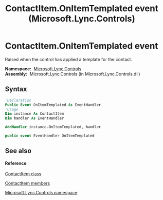 ﻿---
title: ContactItem.OnItemTemplated event (Microsoft.Lync.Controls)
TOCTitle: OnItemTemplated event
ms:assetid: E:Microsoft.Lync.Controls.ContactItem.OnItemTemplated_DI_3_UC_OCS14MrefLyncWPF
ms:mtpsurl: https://msdn.microsoft.com/en-us/library/microsoft.lync.controls.contactitem.onitemtemplated_di_3_uc_ocs14mreflyncwpf(v=office.15)
ms:contentKeyID: 48594969
ms.date: 07/28/2014
mtps_version: v=office.15
f1_keywords:
- Microsoft.Lync.Controls.ContactItem.OnItemTemplated
dev_langs:
- CSharp
- JScript
- VB
- other
---

# ContactItem.OnItemTemplated event

Raised when the control has applied a template for the contact.

**Namespace:**  [Microsoft.Lync.Controls](microsoft-lync-controls-namespace_1.md)  
**Assembly:**  Microsoft.Lync.Controls (in Microsoft.Lync.Controls.dll)

## Syntax

``` vb
'Declaration
Public Event OnItemTemplated As EventHandler
'Usage
Dim instance As ContactItem
Dim handler As EventHandler

AddHandler instance.OnItemTemplated, handler
```

``` csharp
public event EventHandler OnItemTemplated
```

## See also

#### Reference

[ContactItem class](contactitem-class-microsoft-lync-controls_1.md)

[ContactItem members](contactitem-members-microsoft-lync-controls_1.md)

[Microsoft.Lync.Controls namespace](microsoft-lync-controls-namespace_1.md)


